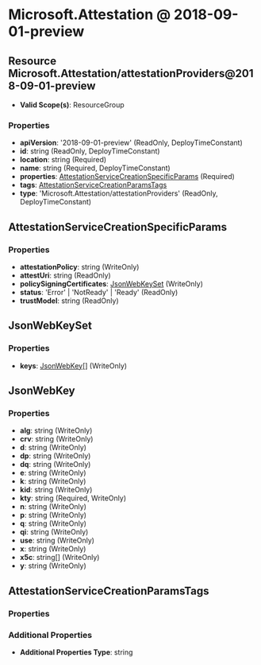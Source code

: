 # Microsoft.Attestation @ 2018-09-01-preview

## Resource Microsoft.Attestation/attestationProviders@2018-09-01-preview
* **Valid Scope(s)**: ResourceGroup
### Properties
* **apiVersion**: '2018-09-01-preview' (ReadOnly, DeployTimeConstant)
* **id**: string (ReadOnly, DeployTimeConstant)
* **location**: string (Required)
* **name**: string (Required, DeployTimeConstant)
* **properties**: [AttestationServiceCreationSpecificParams](#attestationservicecreationspecificparams) (Required)
* **tags**: [AttestationServiceCreationParamsTags](#attestationservicecreationparamstags)
* **type**: 'Microsoft.Attestation/attestationProviders' (ReadOnly, DeployTimeConstant)

## AttestationServiceCreationSpecificParams
### Properties
* **attestationPolicy**: string (WriteOnly)
* **attestUri**: string (ReadOnly)
* **policySigningCertificates**: [JsonWebKeySet](#jsonwebkeyset) (WriteOnly)
* **status**: 'Error' | 'NotReady' | 'Ready' (ReadOnly)
* **trustModel**: string (ReadOnly)

## JsonWebKeySet
### Properties
* **keys**: [JsonWebKey](#jsonwebkey)[] (WriteOnly)

## JsonWebKey
### Properties
* **alg**: string (WriteOnly)
* **crv**: string (WriteOnly)
* **d**: string (WriteOnly)
* **dp**: string (WriteOnly)
* **dq**: string (WriteOnly)
* **e**: string (WriteOnly)
* **k**: string (WriteOnly)
* **kid**: string (WriteOnly)
* **kty**: string (Required, WriteOnly)
* **n**: string (WriteOnly)
* **p**: string (WriteOnly)
* **q**: string (WriteOnly)
* **qi**: string (WriteOnly)
* **use**: string (WriteOnly)
* **x**: string (WriteOnly)
* **x5c**: string[] (WriteOnly)
* **y**: string (WriteOnly)

## AttestationServiceCreationParamsTags
### Properties
### Additional Properties
* **Additional Properties Type**: string


